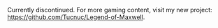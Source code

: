 Currently discontinued.
For more gaming content, visit my new project: https://github.com/Tucnuc/Legend-of-Maxwell.

